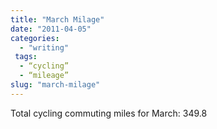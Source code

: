```yaml
---
title: "March Milage"
date: "2011-04-05"
categories: 
  - "writing"
 tags:
  - “cycling”
  - “mileage”
slug: "march-milage"
---
```


Total cycling commuting miles for March: 349.8
